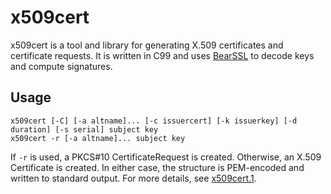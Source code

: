 # x509cert

x509cert is a tool and library for generating X.509 certificates
and certificate requests. It is written in C99 and uses [BearSSL]
to decode keys and compute signatures.

## Usage

	x509cert [-C] [-a altname]... [-c issuercert] [-k issuerkey] [-d duration] [-s serial] subject key
	x509cert -r [-a altname]... subject key

If `-r` is used, a PKCS#10 CertificateRequest is created. Otherwise,
an X.509 Certificate is created. In either case, the structure is
PEM-encoded and written to standard output. For more details, see
[x509cert.1].

[BearSSL]: https://bearssl.org
[x509cert.1]: https://x509cert.mforney.org/x509cert.1.html
